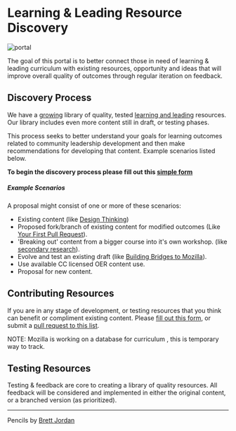 #  <i class="fa fa-book"></i> Learning & Leading Resource Discovery
![portal](https://c1.staticflickr.com/5/4024/4705811372_f41a14ca64.jpg)

The goal of this portal is to better connect those in need of learning & leading curriculum with existing resources, opportunity and ideas that will improve overall quality of outcomes through regular iteration on feedback.

## Discovery Process

We have a [growing](http://education.mozilla-community.org/) library of quality, tested [learning and leading](http://emmairwin.github.io/) resources. Our library includes even more content still in draft, or testing phases.

This process seeks to better understand your goals for learning outcomes related to community leadership development and then make recommendations for developing that content. Example scenarios listed below.

**To begin the discovery process please fill out this [simple form](https://docs.google.com/forms/d/1jCy-e9n4qf2BSIs7wWFHcUYigAnJu3JHKA4TbA1OXoI/viewform)**

##### Example Scenarios

A proposal might consist of one or more of these scenarios:

* Existing content (like [Design Thinking](http://mozilla.github.io/participation-curriculum/design-thinking/index.html#))
* Proposed fork/branch of existing content for modified outcomes (Like [Your First Pull Request](http://emmairwin.github.io/2015-02-26-your-first-pull-reqest/)).
*  'Breaking out' content from a bigger course into it's own workshop. (like [secondary research](http://mozilla.github.io/participation-curriculum/interviewing-users-for-mozilla/index.html#1-secondary-research)).
* Evolve and test an existing draft (like [Building Bridges to Mozilla](https://docs.google.com/presentation/d/1US8gLMoucaRH46pOZIHSHyrAU4v18iU289rOEH_GDr0/edit#slide=id.g10738dd625_0_0)).
* Use available CC licensed OER content use.
* Proposal for new content.

## Contributing Resources

If you are in any stage of development, or testing resources that you think can benefit or compliment existing content. Please [fill out this form](), or submit a [pull request to this list](https://github.com/mozilla/participation-curriculum/blob/master/curriculum-list.md).

NOTE:  Mozilla is working on a database for curriculum , this is temporary way to track.

## Testing Resources

Testing & feedback are core to creating a library of quality resources. All feedback will be considered and implemented in either the original content, or a branched version (as prioritized).

***

Pencils by [Brett Jordan](https://www.flickr.com/photos/x1brett/)
